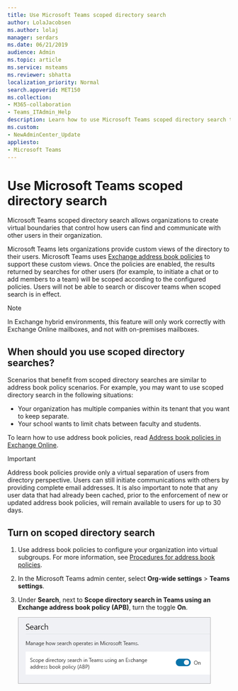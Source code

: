 ```yaml
---
title: Use Microsoft Teams scoped directory search
author: LolaJacobsen
ms.author: lolaj
manager: serdars
ms.date: 06/21/2019
audience: Admin
ms.topic: article
ms.service: msteams
ms.reviewer: sbhatta
localization_priority: Normal
search.appverid: MET150
ms.collection: 
- M365-collaboration
- Teams_ITAdmin_Help
description: Learn how to use Microsoft Teams scoped directory search to provide customized views of the directory.
ms.custom:
- NewAdminCenter_Update
appliesto: 
- Microsoft Teams
---
```



# Use Microsoft Teams scoped directory search

Microsoft Teams scoped directory search allows organizations to create virtual boundaries that control how users can find and communicate with other users in their organization. 

Microsoft Teams lets organizations provide custom views of the directory to their users. Microsoft Teams uses [Exchange address book policies](https://docs.microsoft.com/exchange/address-books/address-book-policies/address-book-policies) to support these custom views. Once the policies are enabled, the results returned by searches for other users (for example, to initiate a chat or to add members to a team) will be scoped according to the configured policies. Users will not be able to search or discover teams when scoped search is in effect. 

> [!NOTE]
> In Exchange hybrid environments, this feature will only work correctly with Exchange Online mailboxes, and not with on-premises mailboxes.


## When should you use scoped directory searches?

Scenarios that benefit from scoped directory searches are similar to address book policy scenarios. For example, you may want to use scoped directory search in the following situations:

- Your organization has multiple companies within its tenant that you want to keep separate. 
- Your school wants to limit chats between faculty and students. 
 
To learn how to use address book policies, read [Address book policies in Exchange Online](https://docs.microsoft.com/exchange/address-books/address-book-policies/address-book-policies).

> [!IMPORTANT]
> Address book policies provide only a virtual separation of users from directory perspective. Users can still initiate communications with others by providing complete email addresses. It is also important to note that any user data that had already been cached, prior to the enforcement of new or updated address book policies, will remain available to users for up to 30 days.

## Turn on scoped directory search

1. Use address book policies to configure your organization into virtual subgroups. For more information, see [Procedures for address book policies](https://docs.microsoft.com/exchange/address-books/address-book-policies/address-book-policies).

2. In the Microsoft Teams admin center, select **Org-wide settings** > **Teams settings**.

3. Under **Search**, next to **Scope directory search in Teams using an Exchange address book policy (APB)**, turn the toggle **On**.

    ![Scoped directory search in Microsoft Teams admin center](media/teams-scoped-directory-search-image1.png)



